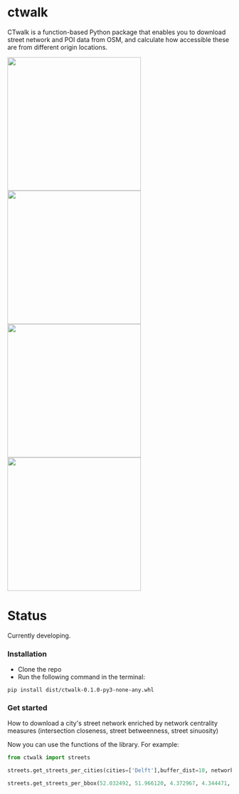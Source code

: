 # ctwalk
CTwalk is a function-based Python package that enables  you to download street network and POI data from OSM, and calculate  how accessible these are from different origin locations.

<img src="https://github.com/MiliasV/ctwalk/blob/main/img/example.png" width="300" height="300" />
<div class="row">
  <div class="column">
    <img src="https://github.com/MiliasV/ctwalk/blob/main/img/example.png" width="300" height="300" ">
  </div>
  <div class="column">
    <img src="https://github.com/MiliasV/ctwalk/blob/main/img/example.png" width="300" height="300" ">
  </div>
  <div class="column">
    <img src="https://github.com/MiliasV/ctwalk/blob/main/img/example.png" width="300" height="300" ">
  </div>
</div>


# Status
Currently developing.
### Installation

* Clone the repo
* Run the following command in the terminal:

```
pip install dist/ctwalk-0.1.0-py3-none-any.whl
```

### Get started
How to download a city's street network enriched by network centrality measures (intersection closeness, street betweenness, street sinuosity)



Now you can use the functions of the library.
For example:

```Python
from ctwalk import streets

streets.get_streets_per_cities(cities=['Delft'],buffer_dist=10, network_type='drive', intersection_clos=False,  street_betw=False, street_sin=False)

streets.get_streets_per_bbox(52.032492, 51.966120, 4.372967, 4.344471, network_type='drive', output_folder='.',intersection_clos=False, street_betw=True, street_sin=False, retain_all=True)
```

